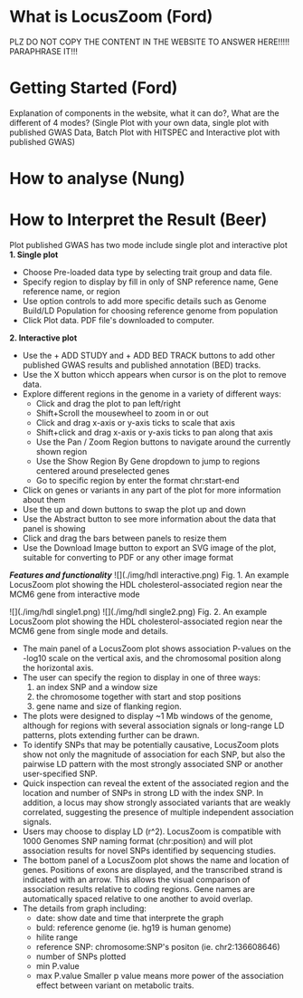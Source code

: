 # What is LocusZoom (Ford)
PLZ DO NOT COPY THE CONTENT IN THE WEBSITE TO ANSWER HERE!!!!! PARAPHRASE IT!!!

# Getting Started (Ford)
Explanation of components in the website, what it can do?, What are the different of 4 modes? (Single Plot with your own data, single plot with published GWAS Data, Batch Plot with HITSPEC and Interactive plot with published GWAS)

# How to analyse (Nung)

# How to Interpret the Result (Beer)
Plot published GWAS has two mode include single plot and interactive plot
**1. Single plot**
- Choose Pre-loaded data type by selecting trait group and data file.
- Specify region to display by fill in only of SNP reference name, Gene reference name, or region
- Use option controls to add more specific details such as Genome Build/LD Population for choosing reference genome from population
- Click Plot data. PDF file's downloaded to computer.

**2. Interactive plot** 
- Use the + ADD STUDY and + ADD BED TRACK buttons to add other published GWAS results and published annotation (BED) tracks.
- Use the X button whicch appears when cursor is on the plot to remove data.
- Explore different regions in the genome in a variety of different ways:
    - Click and drag the plot to pan left/right
    - Shift+Scroll the mousewheel to zoom in or out
    - Click and drag x-axis or y-axis ticks to scale that axis
    - Shift+click and drag x-axis or y-axis ticks to pan along that axis
    - Use the Pan / Zoom Region buttons to navigate around the currently shown region
    - Use the Show Region By Gene dropdown to jump to regions centered around preselected genes
    - Go to specific region by enter the format chr:start-end
- Click on genes or variants in any part of the plot for more information about them
- Use the up and down  buttons to swap the plot up and down
- Use the Abstract button to see more information about the data that panel is showing
- Click and drag the bars between panels to resize them
- Use the Download Image button to export an SVG image of the plot, suitable for converting to PDF or any other image format

***Features and functionality***
![](./img/hdl interactive.png)
Fig. 1. An example LocusZoom plot showing the HDL cholesterol-associated region near the MCM6 gene from interactive mode

![](./img/hdl single1.png)
![](./img/hdl single2.png)
Fig. 2. An example LocusZoom plot showing the HDL cholesterol-associated region near the MCM6 gene from single mode and details.

- The main panel of a LocusZoom plot shows association P-values on the -log10 scale on the vertical axis, and the chromosomal position along the horizontal axis.
- The user can specify the region to display in one of three ways: 
  1. an index SNP and a window size
  2. the chromosome together with start and stop positions
  3. gene name and size of flanking region. 
- The plots were designed to display ~1 Mb windows of the genome, although for regions with several association signals or long-range LD patterns, plots extending further can be drawn.
- To identify SNPs that may be potentially causative, LocusZoom plots show not only the magnitude of association for each SNP, but also the pairwise LD pattern with the most strongly associated SNP or another user-specified SNP. 
- Quick inspection can reveal the extent of the associated region and the location and number of SNPs in strong LD with the index SNP. In addition, a locus may show strongly associated variants that are weakly correlated, suggesting the presence of multiple independent association signals.
- Users may choose to display LD (r^2). LocusZoom is compatible with 1000 Genomes SNP naming format (chr:position) and will plot association results for novel SNPs identified by sequencing studies.
- The bottom panel of a LocusZoom plot shows the name and location of genes. Positions of exons are displayed, and the transcribed strand is indicated with an arrow. This allows the visual comparison of association results relative to coding regions. Gene names are automatically spaced relative to one another to avoid overlap.
- The details from graph including:
  - date: show date and time that interprete the graph
  - buld: reference genome (ie. hg19 is human genome)
  - hilite range
  - reference SNP: chromosome:SNP's positon (ie. chr2:136608646)
  - number of SNPs plotted
  - min P.value
  - max P.value
  Smaller p value means more power of the association effect between variant on metabolic traits.

